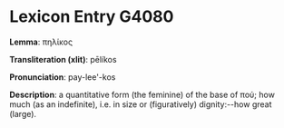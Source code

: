 # Lexicon Entry G4080

**Lemma**: πηλίκος

**Transliteration (xlit)**: pēlíkos

**Pronunciation**: pay-lee'-kos

**Description**:
a quantitative form (the feminine) of the base of πού; how much (as an indefinite), i.e. in size or (figuratively) dignity:--how great (large).
